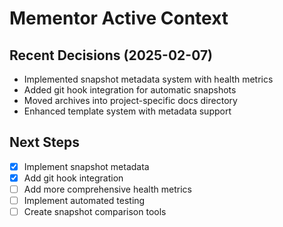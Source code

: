 # Mementor Active Context

## Recent Decisions (2025-02-07)
- Implemented snapshot metadata system with health metrics
- Added git hook integration for automatic snapshots
- Moved archives into project-specific docs directory
- Enhanced template system with metadata support

## Next Steps
- [X] Implement snapshot metadata
- [X] Add git hook integration
- [ ] Add more comprehensive health metrics
- [ ] Implement automated testing
- [ ] Create snapshot comparison tools
